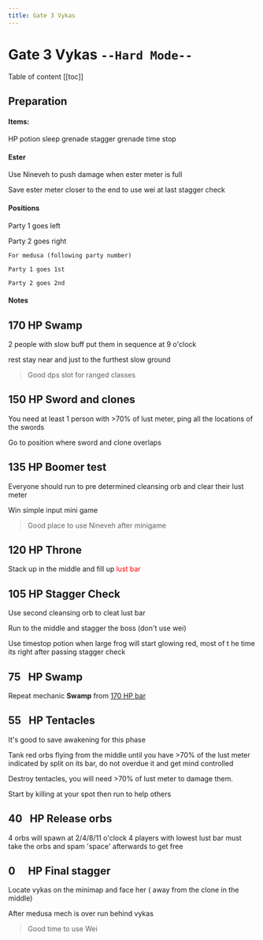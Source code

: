 ```yaml
---
title: Gate 3 Vykas
---
```


# Gate 3 Vykas `--Hard Mode--`

Table of content
[[toc]]

## Preparation

#### Items:

HP potion
sleep grenade
stagger grenade
time stop

#### Ester

Use Nineveh to push damage when ester meter is full

Save ester meter closer to the end to use wei at last stagger check

#### Positions

Party 1 goes left

Party 2 goes right

```
For medusa (following party number)

Party 1 goes 1st

Party 2 goes 2nd
```

#### Notes

## 170 HP **Swamp**

2 people with slow buff put them in sequence at 9 o'clock

rest stay near and just to the furthest slow ground

> Good dps slot for ranged classes

## 150 HP **Sword and clones**

You need at least 1 person with >70% of lust meter, ping all the locations of the swords

Go to position where sword and clone overlaps

## 135 HP **Boomer test**

Everyone should run to pre determined cleansing orb and clear their lust meter

Win simple input mini game

> Good place to use Nineveh after minigame

## 120 HP **Throne**

Stack up in the middle and fill up <span style="color:red"> lust bar </span>

## 105 HP **Stagger Check**

Use second cleansing orb to cleat lust bar

Run to the middle and stagger the boss (don't use wei)

Use timestop potion when large frog will start glowing red, most of t he time its right after passing stagger check

## 75  HP **Swamp**

Repeat mechanic **Swamp** from [170 HP bar](#_170-HP-swamp)

## 55  HP **Tentacles**

It's good to save awakening for this phase

Tank red orbs flying from the middle until you have >70% of the lust meter indicated by split on its bar, do not overdue it and get mind controlled

Destroy tentacles, you will need >70% of lust meter to damage them.

Start by killing at your spot then run to help others

## 40  HP **Release orbs**

4 orbs will spawn at 2/4/8/11 o'clock 4 players with lowest lust bar must take the orbs and spam 'space' afterwards to get free

## 0   HP **Final stagger**

Locate vykas on the minimap and face her ( away from the clone in the middle)

After medusa mech is over run behind vykas

> Good time to use Wei
